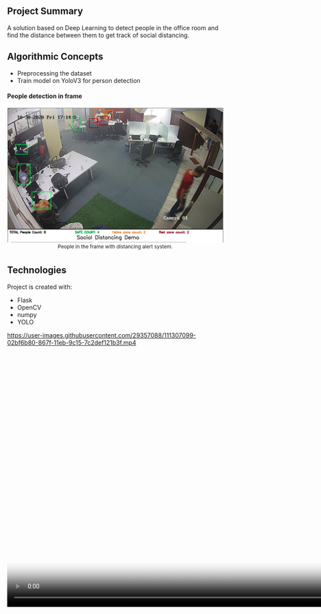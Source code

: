 ## Project Summary
A solution based on Deep Learning to detect people in the office room and find the distance between them to get track of social distancing.

## Algorithmic Concepts

- Preprocessing the dataset
- Train model on YoloV3 for person detection


#### People detection in frame
<p align="center">
    <img src="./media/result.JPG", width="720">
    <br>
    <sup>People in the frame with distancing alert system.</sup>
</p>

## Technologies
Project is created with:
* Flask
* OpenCV
* numpy
* YOLO


https://user-images.githubusercontent.com/29357088/111307099-02bf6b80-867f-11eb-9c15-7c2def121b3f.mp4
<video class='featured wide' controls poster='/images/clouds.jpg' width='1080px' height='608px' preload='auto'
  onclick='(function(el){ if(el.paused) el.play(); else el.pause() })(this)'>
  <source src='https://user-images.githubusercontent.com/29357088/111307099-02bf6b80-867f-11eb-9c15-7c2def121b3f.mp4' type='video/mp4; codecs="avc1.42E01E, mp4a.40.2"'>
</video>
